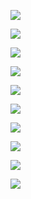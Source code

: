 

![](https://gitee.com/hxc8/images6/raw/master/img/202407190015015.jpg)



![](https://gitee.com/hxc8/images6/raw/master/img/202407190015614.jpg)



![](https://gitee.com/hxc8/images6/raw/master/img/202407190015188.jpg)



![](https://gitee.com/hxc8/images6/raw/master/img/202407190015543.jpg)



![](https://gitee.com/hxc8/images6/raw/master/img/202407190015494.jpg)



![](https://gitee.com/hxc8/images6/raw/master/img/202407190015935.jpg)



![](https://gitee.com/hxc8/images6/raw/master/img/202407190015355.jpg)



![](https://gitee.com/hxc8/images6/raw/master/img/202407190015764.jpg)



![](https://gitee.com/hxc8/images6/raw/master/img/202407190016375.jpg)

![](https://gitee.com/hxc8/images6/raw/master/img/202407190016381.jpg)



